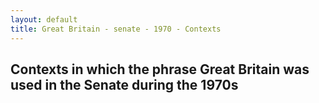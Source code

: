 ```yaml
---
layout: default
title: Great Britain - senate - 1970 - Contexts
---
```

## Contexts in which the phrase **Great Britain** was used in the Senate during the 1970s

